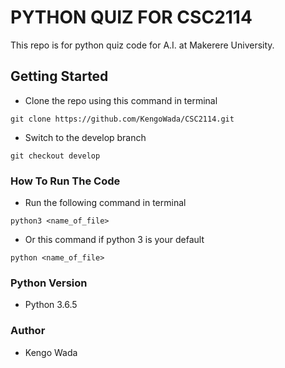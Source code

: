 # PYTHON QUIZ FOR CSC2114

This repo is for python quiz code for A.I. at Makerere University.

## Getting Started

* Clone the repo using this command in terminal

```
git clone https://github.com/KengoWada/CSC2114.git
```

* Switch to the develop branch

```
git checkout develop
```

### How To Run The Code

* Run the following command in terminal

```
python3 <name_of_file>
```

* Or this command if python 3 is your default

```
python <name_of_file>
```

### Python Version

* Python 3.6.5

### Author

* Kengo Wada